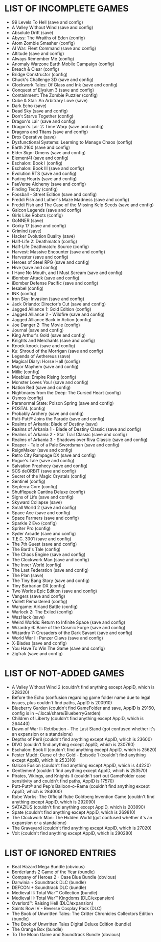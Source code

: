 # LIST OF INCOMPLETE GAMES

* 99 Levels To Hell (save and config)
* A Valley Without Wind (save and config)
* Absolute Drift (save)
* Abyss: The Wraiths of Eden (config)
* Atom Zombie Smasher (config)
* AI War: Fleet Command (save and config)
* Altitude (save and config)
* Always Remember Me (config)
* Anomaly Warzone Earth Mobile Campaign (config)
* Breach & Clear (config)
* Bridge Constructor (config)
* Chuck's Challenge 3D (save and config)
* Clockwork Tales: Of Glass and Ink (save and config)
* Conquest of Elysium 3 (save and config)
* Containment: The Zombie Puzzler (config)
* Cube & Star: An Arbitrary Love (save)
* Dark Echo (save)
* Dead Sky (save and config)
* Don't Starve Together (config)
* Dragon's Lair (save and config)
* Dragon's Lair 2: Time Warp (save and config)
* Dragons and Titans (save and config)
* Drox Operative (save)
* Dysfunctional Systems: Learning to Manage Chaos (config)
* Earth 2160 (save and config)
* Elder Sign: Omens (save and config)
* Element4l (save and config)
* Eschalon: Book I (config)
* Eschalon: Book III (save and config)
* Evolution RTS (save and config)
* Fading Hearts (save and config)
* FaeVerse Alchemy (save and config)
* Finding Teddy (config)
* Foosball - Street Edition (save and config)
* Freddi Fish and Luther's Maze Madness (save and config)
* Freddi Fish and The Case of the Missing Kelp Seeds (save and config)
* Galcon Legends (save and config)
* Girls Like Robots (config)
* GoNNER (save)
* Gorky 17 (save and config)
* Grimind (save)
* Hacker Evolution Duality (save)
* Half-Life 2: Deathmatch (config)
* Half-Life Deathmatch: Source (config)
* Harvest: Massive Encounter (save and config)
* Harvester (save and config)
* Heroes of Steel RPG (save and config)
* Hive (save and config)
* I Have No Mouth, and I Must Scream (save and config)
* iBomber Attack (save and config)
* iBomber Defense Pacific (save and config)
* Iesabel (config)
* INK (config)
* Iron Sky: Invasion (save and config)
* Jack Orlando: Director's Cut (save and config)
* Jagged Alliance 1: Gold Edition (config)
* Jagged Alliance 2 - Wildfire (save and config)
* Jagged Alliance Back in Action (config)
* Joe Danger 2: The Movie (config)
* Journal (save and config)
* King Arthur's Gold (save and config)
* Knights and Merchants (save and config)
* Knock-knock (save and config)
* Ku: Shroud of the Morrigan (save and config)
* Legends of Aethereus (save)
* Magical Diary: Horse Hall (config)
* Major Mayhem (save and config)
* Millie (config)
* Moebius: Empire Rising (config)
* Monster Loves You! (save and config)
* Nation Red (save and config)
* Nightmares from the Deep: The Cursed Heart (config)
* Osmos (config)
* Paranormal State: Poison Spring (save and config)
* POSTAL (config)
* Probably Archery (save and config)
* Putt-Putt® Joins the Parade (save and config)
* Realms of Arkania: Blade of Destiny (save)
* Realms of Arkania 1 - Blade of Destiny Classic (save and config)
* Realms of Arkania 2 - Star Trail Classic (save and config)
* Realms of Arkania 3 - Shadows over Riva Classic (save and config)
* Reaper - Tale of a Pale Swordsman (save and config)
* ReignMaker (save and config)
* Retro City Rampage DX (save and config)
* Rogue's Tale (save and config)
* Salvation Prophecy (save and config)
* SCS deORBIT (save and config)
* Secret of the Magic Crystals (config)
* Sentinel (config)
* Septerra Core (config)
* Shufflepuck Cantina Deluxe (config)
* Signs of Life (save and config)
* Skyward Collapse (save)
* Small World 2 (save and config)
* Space Ace (save and config)
* Space Farmers (save and config)
* Sparkle 2 Evo (config)
* Spriter Pro (config)
* Syder Arcade (save and config)
* T.E.C. 3001 (save and config)
* The 7th Guest (save and config)
* The Bard's Tale (config)
* The Chaos Engine (save and config)
* The Clockwork Man (save and config)
* The Inner World (config)
* The Last Federation (save and config)
* The Plan (save)
* The Tiny Bang Story (save and config)
* Tiny Barbarian DX (config)
* Two Worlds Epic Edition (save and config)
* Vangers (save and config)
* Violett Remastered (config)
* Wargame: Airland Battle (config)
* Warlock 2: The Exiled (config)
* WazHack (save)
* Weird Worlds: Return to Infinite Space (save and config)
* Wizardry 6: Bane of the Cosmic Forge (save and config)
* Wizardry 7: Crusaders of the Dark Savant (save and config)
* World War II: Panzer Claws (save and config)
* X-Blades (save and config)
* You Have To Win The Game (save and config)
* Zigfrak (save and config)

# LIST OF NOT-ADDED GAMES

* A Valley Without Wind 2 (couldn't find anything except AppID, which is 228320)
* Before the Echo (confusion regarding game folder name due to legal issues, plus couldn't find paths, AppID is 200910)
* Blueberry Garden (couldn't find GameFolder and save, AppID is 29160, config is in ~/.local/share/BlueberryGarden)
* Children of Liberty (couldn't find anything except AppID, which is 264440)
* Dawn of War II: Retribution – The Last Stand (got confused whether it's an expansion or a standalone)
* Depths of Peril (couldn't find anything except AppID, which is 23600)
* DIVO (couldn't find anything except AppID, which is 230760)
* Eschalon: Book II (couldn't find anything except AppID, which is 25620)
* Fester Mudd: Curse of the Gold - Episode 1 (couldn't find anything except AppID, which is 253310)
* Galcon Fusion (couldn't find anything except AppID, which is 44220)
* Gentlemen! (couldn't find anything except AppID, which is 253570)
* Pirates, Vikings, and Knights II (couldn't sort out GameFolder case sensitivity and couldn't find paths, AppID is 17570)
* Putt-Putt® and Pep's Balloon-o-Rama (couldn't find anything except AppID, which is 284000)
* Rube Works: The Official Rube Goldberg Invention Game (couldn't find anything except AppID, which is 292090)
* SATAZIUS (couldn't find anything except AppID, which is 203990)
* Spate (couldn't find anything except AppID, which is 269810)
* The Clockwork Man: The Hidden World (got confused whether it's an expansion or a standalone)
* The Graveyard (couldn't find anything except AppID, which is 27020)
* Volt (couldn't find anything except AppID, which is 290280)

# LIST OF IGNORED ENTRIES

* Beat Hazard Mega Bundle (obvious)
* Borderlands 2 Game of the Year (bundle)
* Company of Heroes 2 - Case Blue Bundle (obvious)
* Darwinia + Soundtrack DLC (bundle)
* DEFCON + Soundtrack DLC (bundle)
* Medieval II: Total War™ Collection (bundle)
* Medieval II: Total War™ Kingdoms (DLC/expansion)
* Overlord™: Raising Hell (DLC/expansion)
* Saints Row IV - Reverse Cosplay Pack (DLC)
* The Book of Unwritten Tales: The Critter Chronicles Collectors Edition (bundle)
* The Book of Unwritten Tales Digital Deluxe Edition (bundle)
* The Orange Box (bundle)
* To The Moon Game and Soundtrack Bundle (obvious)
